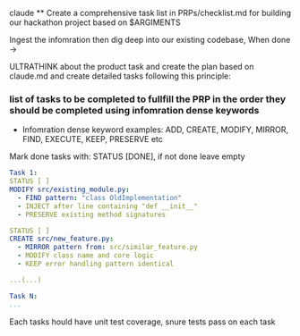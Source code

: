 claude
** Create a comprehensive task list in PRPs/checklist.md for building our hackathon project based on $ARGIMENTS

Ingest the infomration then dig deep into our existing codebase, When done ->

ULTRATHINK about the product task and create the plan based on claude.md and create detailed tasks following this principle:

### list of tasks to be completed to fullfill the PRP in the order they should be completed using infomration dense keywords

 - Infomration dense keyword examples:
 ADD, CREATE, MODIFY, MIRROR, FIND, EXECUTE, KEEP, PRESERVE etc

 Mark done tasks with: STATUS [DONE], if not done leave empty

```yaml
Task 1:
STATUS [ ]
MODIFY src/existing_module.py:
  - FIND pattern: "class OldImplementation"
  - INJECT after line containing "def __init__"
  - PRESERVE existing method signatures

STATUS [ ]
CREATE src/new_feature.py:
  - MIRROR pattern from: src/similar_feature.py
  - MODIFY class name and core logic
  - KEEP error handling pattern identical

...(...)

Task N:
...

```

Each tasks hould have unit test coverage, snure tests pass on each task
